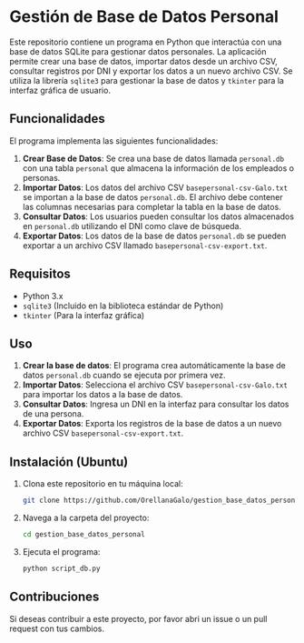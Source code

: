 # Gestión de Base de Datos Personal

Este repositorio contiene un programa en Python que interactúa con una base de datos SQLite para gestionar datos personales. La aplicación permite crear una base de datos, importar datos desde un archivo CSV, consultar registros por DNI y exportar los datos a un nuevo archivo CSV. Se utiliza la librería `sqlite3` para gestionar la base de datos y `tkinter` para la interfaz gráfica de usuario.

## Funcionalidades

El programa implementa las siguientes funcionalidades:

1. **Crear Base de Datos**: Se crea una base de datos llamada `personal.db` con una tabla `personal` que almacena la información de los empleados o personas.
2. **Importar Datos**: Los datos del archivo CSV `basepersonal-csv-Galo.txt` se importan a la base de datos `personal.db`. El archivo debe contener las columnas necesarias para completar la tabla en la base de datos.
3. **Consultar Datos**: Los usuarios pueden consultar los datos almacenados en `personal.db` utilizando el DNI como clave de búsqueda.
4. **Exportar Datos**: Los datos de la base de datos `personal.db` se pueden exportar a un archivo CSV llamado `basepersonal-csv-export.txt`.

## Requisitos

- Python 3.x
- `sqlite3` (Incluido en la biblioteca estándar de Python)
- `tkinter` (Para la interfaz gráfica)

## Uso

1. **Crear la base de datos**: El programa crea automáticamente la base de datos `personal.db` cuando se ejecuta por primera vez.
2. **Importar Datos**: Selecciona el archivo CSV `basepersonal-csv-Galo.txt` para importar los datos a la base de datos.
3. **Consultar Datos**: Ingresa un DNI en la interfaz para consultar los datos de una persona.
4. **Exportar Datos**: Exporta los registros de la base de datos a un nuevo archivo CSV `basepersonal-csv-export.txt`.

## Instalación (Ubuntu)

1. Clona este repositorio en tu máquina local:

   ```bash
   git clone https://github.com/OrellanaGalo/gestion_base_datos_personal.git
   ```

2. Navega a la carpeta del proyecto:

    ```bash
   cd gestion_base_datos_personal
   ```

3. Ejecuta el programa:

    ```bash
   python script_db.py
   ```

## Contribuciones

Si deseas contribuir a este proyecto, por favor abri un issue o un pull request con tus cambios.